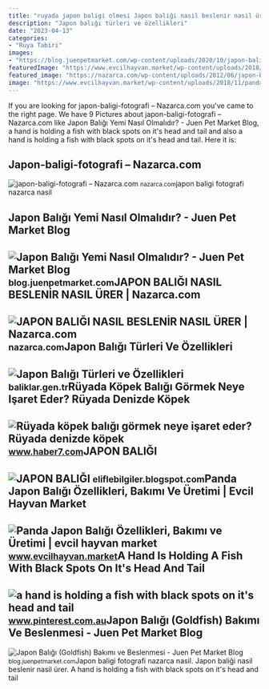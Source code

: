 ```yaml
---
title: "ruyada japon baligi olmesi Japon baliği nasil besleni̇r nasil ürer"
description: "Japon balığı türleri ve özellikleri"
date: "2023-04-13"
categories:
- "Ruya Tabiri"
images:
- "https://blog.juenpetmarket.com/wp-content/uploads/2020/10/japon-baligi-goldfish-bakimi-ve-beslenmesi.jpg"
featuredImage: "https://www.evcilhayvan.market/wp-content/uploads/2018/11/panda-japon-baligi.jpg"
featured_image: "https://nazarca.com/wp-content/uploads/2012/06/japon-baligi-resim.jpg"
image: "https://www.evcilhayvan.market/wp-content/uploads/2018/11/panda-japon-baligi.jpg"
---
```


If you are looking for japon-baligi-fotografi – Nazarca.com you've came to the right page. We have 9 Pictures about japon-baligi-fotografi – Nazarca.com like Japon Balığı Yemi Nasıl Olmalıdır? - Juen Pet Market Blog, a hand is holding a fish with black spots on it's head and tail and also a hand is holding a fish with black spots on it's head and tail. Here it is:

Japon-baligi-fotografi – Nazarca.com
------------------------------------

 ![japon-baligi-fotografi – Nazarca.com](http://nazarca.com/wp-content/uploads/2012/06/japon-baligi-fotografi.jpg) <small>nazarca.com</small>japon baligi fotografi nazarca nasil

Japon Balığı Yemi Nasıl Olmalıdır? - Juen Pet Market Blog
---------------------------------------------------------

 ![Japon Balığı Yemi Nasıl Olmalıdır? - Juen Pet Market Blog](https://blog.juenpetmarket.com/wp-content/uploads/2019/10/japon-baligi-yemi-nasil-olmalidir.jpg) <small>blog.juenpetmarket.com</small>JAPON BALIĞI NASIL BESLENİR NASIL ÜRER | Nazarca.com
----------------------------------------------------

 ![JAPON BALIĞI NASIL BESLENİR NASIL ÜRER | Nazarca.com](https://nazarca.com/wp-content/uploads/2012/06/japon-baligi-resim.jpg) <small>nazarca.com</small>Japon Balığı Türleri Ve Özellikleri
-----------------------------------

 ![Japon Balığı Türleri ve Özellikleri](https://www.baliklar.gen.tr/images/japon-baligi-turleri.jpg) <small>baliklar.gen.tr</small>Rüyada Köpek Balığı Görmek Neye Işaret Eder? Rüyada Denizde Köpek
-----------------------------------------------------------------

 ![Rüyada köpek balığı görmek neye işaret eder? Rüyada denizde köpek](https://i12.haber7.net/haber/haber7/og_image/2022/41/ruyada_kopek_baligi_gormek_neye_isaret_eder_ruyada_denizde_kopek_baligi_gormek_hayirli_midir_1665642941_8656.jpg) <small>www.haber7.com</small>JAPON BALIĞI
------------

 ![JAPON BALIĞI](https://bitkibalik.com/wp-content/uploads/2019/09/Japon-Balığı-e1632477102533.jpg) <small>eliflebilgiler.blogspot.com</small>Panda Japon Balığı Özellikleri, Bakımı Ve Üretimi | Evcil Hayvan Market
-----------------------------------------------------------------------

 ![Panda Japon Balığı Özellikleri, Bakımı ve Üretimi | evcil hayvan market](https://www.evcilhayvan.market/wp-content/uploads/2018/11/panda-japon-baligi.jpg) <small>www.evcilhayvan.market</small>A Hand Is Holding A Fish With Black Spots On It's Head And Tail
---------------------------------------------------------------

 ![a hand is holding a fish with black spots on it's head and tail](https://i.pinimg.com/originals/5a/41/c8/5a41c888c4082475a3d3db8a334e38b1.jpg) <small>www.pinterest.com.au</small>Japon Balığı (Goldfish) Bakımı Ve Beslenmesi - Juen Pet Market Blog
-------------------------------------------------------------------

 ![Japon Balığı (Goldfish) Bakımı ve Beslenmesi - Juen Pet Market Blog](https://blog.juenpetmarket.com/wp-content/uploads/2020/10/japon-baligi-goldfish-bakimi-ve-beslenmesi.jpg) <small>blog.juenpetmarket.com</small>Japon baligi fotografi nazarca nasil. Japon baliği nasil besleni̇r nasil ürer. A hand is holding a fish with black spots on it's head and tail
